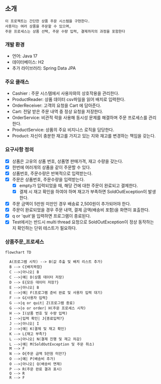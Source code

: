 ## 소개

    이 프로젝트는 간단한 상품 주문 시스템을 구현한다.
    사용자는 여러 상품을 주문할 수 있으며,
    주문 프로세스는 상품 선택, 주문 수량 입력, 결제까지의 과정을 포함한다

### 개발 환경
- 언어: Java 17
- 데이터베이스: H2
- 추가 라이브러리: Spring Data JPA

### 주요 클래스
- Cashier : 주문 시스템에서 사용자와의 상호작용을 관리한다.
- ProductReader: 상품 데이터 csv파일을 읽어 배치로 입력한다.
- OrderReceiver: 고객의 요청을 Cart 에 담아준다.
- Cart: 전달 받은 주문 내역 중 정상 요청을 저장한다.
- OrderService: 비관적 락을 사용해 동시성 문제를 해결하며 주문 프로세스를 관리한다.
- ProductService: 상품의 주요 비지니스 로직을 담당한다.
- Product: 자신이 충분한 재고를 가지고 있는 지와 재고를 변경하는 책임을 갖는다.

### 요구사항 정의
- [x] 상품은 고유의 상품 번호, 상품명 판매가격, 재고 수량을 갖는다.
- [x] 한번에 여러개의 상품을 같이 주문할 수 있다.
- [x] 상품번호, 주문수량은 반복적으로 입력받는다.
- [x] 주문은 상품번호, 주문수량을 입력받는다.
  - [x] empty가 입력되었을 때, 해당 건에 대한 주문이 완료되고 결제한다.
  - [x] 결제 시 재고 확인을 하여야 하며 재고가 부족하면 SoldOutException이 발생한다.
- [x] 주문 금액이 5만원 미만인 경우 배송료 2,500원이 추가되어야 한다.
- [x] 주문이 완료되었을 경우 주문 내역, 결제 금액(배송비 포함)을 화면이 표출한다.
- [x] q or 'quit'을 입력하면 프로그램이 종료된다.
- [x] Test에서는 반드시 multi thread 요청으로 SoldOutException이 정상 동작하는 지 확인하는 단위 테스트가 필요하다.

### 상품주문_프로세스 

```mermaid
flowchart TD

  A(프로그램 시작) --> B(값 추출 및 배치 리스트 추가)
  B --> C{배치꽉참}
  C -->|아니오| B
  C -->|예| D(상품 데이터 저장)
  D --> E{모든 데이터 저장?}
  E -->|아니오| B
  E -->|예| F(프로그램 준비 완료 및 사용자 입력 대기)
  F --> G{사용자 입력}
  G -->|q or quit| Z(프로그램 종료)
  G -->|o or order| H(주문 프로세스 시작)
  H --> I(상품 번호 및 수량 입력)
  I -->|입력 확인| J{종료입력?}
  J -->|아니오| I
  J -->|예| K(결제 및 재고 확인)
  K --> L{재고 부족?}
  L -->|아니오| N(결제 진행 및 재고 차감)
  L -->|예| M(SoldOutException 및 주문 취소)
  M --> F
  N --> O{주문 금액 5만원 미만?}
  O -->|예| P(배송비 추가)
  O -->|아니오| Q(배송비 면제)
  P --> R(주문 완료 결과 표시)
  Q --> R
  R --> F
```
